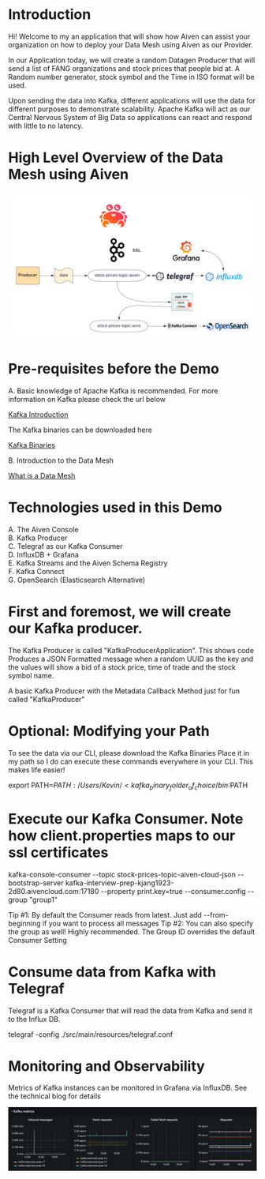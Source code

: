 # Introduction

Hi! Welcome to my an application that will show how Aiven can assist your organization on how
to deploy your Data Mesh using Aiven as our Provider.

In our Application today, we will create a random Datagen Producer that will send a list
of FANG organizations and stock prices that people bid at. A Random number generator, stock symbol
and the Time in ISO format will be used.

Upon sending the data into Kafka, different applications will use the data for different purposes to demonstrate
scalability. Apache Kafka will act as our Central Nervous System of Big Data so applications can react and respond
with little to no latency.

# High Level Overview of the Data Mesh using Aiven

![Alt text](./images/Data_Mesh.png?raw=true "Building the Data Mesh with Aiven")

# Pre-requisites before the Demo

A. Basic knowledge of Apache Kafka is recommended. For more information on Kafka please check the url below

<a href="https://kafka.apache.org/" target="_blank">Kafka Introduction</a>

The Kafka binaries can be downloaded here

<a href="https://kafka.apache.org/downloads" target="_blank">Kafka Binaries</a>


B. Introduction to the Data Mesh

<a href="https://developer.confluent.io/learn-kafka/data-mesh/intro/" target="_blank">What is a Data Mesh</a>

# Technologies used in this Demo

A. The Aiven Console <br />
B. Kafka Producer <br />
C. Telegraf as our Kafka Consumer <br />
D. InfluxDB + Grafana <br />
E. Kafka Streams and the Aiven Schema Registry <br />
F. Kafka Connect <br />
G. OpenSearch (Elasticsearch Alternative) <br />


# First and foremost, we will create our Kafka producer.

The Kafka Producer is called "KafkaProducerApplication". This shows code Produces a JSON Formatted message when a random UUID as the
key and the values will show a bid of a stock price, time of trade and the stock symbol name.

A basic Kafka Producer with the Metadata Callback Method just for fun called "KafkaProducer"


# Optional: Modifying your Path
To see the data via our CLI, please download the Kafka Binaries
Place it in my path so I do can execute these commands everywhere in your CLI. This makes life easier!

export PATH=$PATH:/Users/Kevin/<kafka_binary_folder_of_choice/bin:$PATH


# Execute our Kafka Consumer. Note how client.properties maps to our ssl certificates


kafka-console-consumer --topic stock-prices-topic-aiven-cloud-json --bootstrap-server kafka-interview-prep-kjang1923-2d80.aivencloud.com:17180 --property print.key=true --consumer.config <location of properties file> --group "group1"

Tip #1: By default the Consumer reads from latest. Just add --from-beginning if you want to process all messages
Tip #2: You can also specify the group as well! Highly recommended. The Group ID overrides the default Consumer Setting


# Consume data from Kafka with Telegraf

Telegraf is a Kafka Consumer that will read the data from Kafka and send it to the Influx DB.

telegraf -config ./src/main/resources/telegraf.conf

# Monitoring and Observability

Metrics of Kafka instances can be monitored in Grafana via InfluxDB. See the technical blog for details

![Alt text](./images/KafkaMetrics.png?raw=true "Kafka Metrics Sample")





